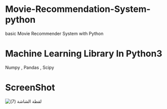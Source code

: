 # Movie-Recommendation-System-python
basic Movie Recommender System with Python
# Machine Learning Library In Python3
Numpy , Pandas , Scipy




# ScreenShot
![‏‏لقطة الشاشة (7)](https://user-images.githubusercontent.com/71986409/179622591-118c5b2a-7bd1-43bf-8397-7ae3560fb631.png)
